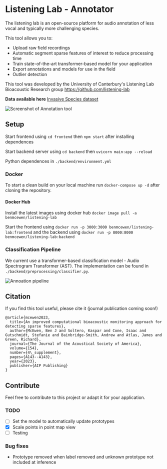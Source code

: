 # Listening Lab - Annotator
The listening lab is an open-source platform for audio annotation of less vocal and typically more challenging species. 

This tool allows you to:
- Upload raw field recordings
- Automatic segment sparse features of interest to reduce processing time
- Train state-of-the-art transformer-based model for your application
- Export annotations and models for use in the field
- Outlier detection

This tool was developed by the University of Canterbury's Listening Lab Bioacoustic Research group <https://github.com/listening-lab> 

**Data available here** [Invasive Species dataset](https://kaggle.com/datasets/0f51f43c1b9340d2180656990e32532a3e87afc8520f153111b6ba39ebcad073)

![Screenshot of Annotation tool](/frontend/src/utils/fieldrecording.png)

## Setup
Start frontend using `cd frontend` then `npm start` after installing dependences

Start backend server using `cd backend` then `uvicorn main:app --reload`

Python dependences in `./backend/environment.yml`

### Docker
To start a clean build on your local machine run `docker-compose up -d` after cloning the repository. 

#### Docker Hub
Install the latest images using docker hub `docker image pull -a benmcewen/listening-lab`

Start the frontend using `docker run -p 3000:3000 benmcewen/listening-lab:frontend` and the backend using `docker run -p 8000:8000 benmcewen/listening-lab:backend`

### Classification Pipeline
We current use a transformer-based classification model - Audio Spectrogram Transformer (AST). The implementation can be found in `./backend/preprocessing/classifier.py`. 

![Annoation pipeline](/frontend/src/utils/pipeline.png)

## Citation
If you find this tool useful, please cite it (journal publication coming soon!)
```
@article{mcewen2023,
  title={An improved computational bioacoustic monitoring approach for detecting sparse features},
  author={McEwen, Ben J and Soltero, Kaspar and Cone, Isaac and Gutschmidt, Stefanie and Bainbridge-Smith, Andrew and Atlas, James and Green, Richard},
  journal={The Journal of the Acoustical Society of America},
  volume={154},
  number={4\_supplement},
  pages={A143--A143},
  year={2023},
  publisher={AIP Publishing}
}
```

## Contribute
Feel free to contribute to this project or adapt it for your application. 

### TODO
- [ ] Set the model to automatically update prototypes
- [x] Scale points in point map view
- [ ] Testing

### Bug fixes
- Prototype removed when label removed and unknown prototype not included at inference
